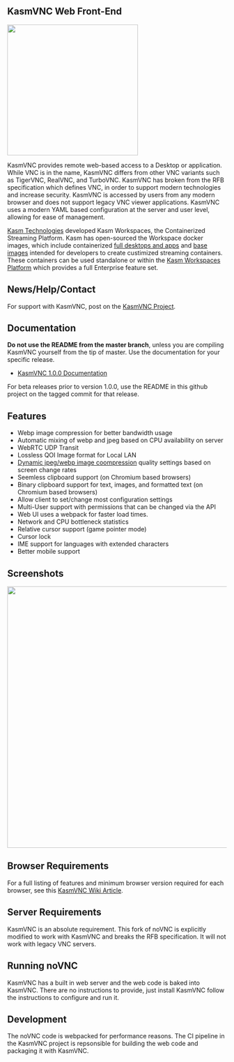 ## KasmVNC Web Front-End

<a href="https://kasmweb.com"><img src="https://kasm-static-content.s3.amazonaws.com/logo_kasm.png" width="300"><a/>

KasmVNC provides remote web-based access to a Desktop or application. While VNC is in the name, KasmVNC differs from other VNC variants such as TigerVNC, RealVNC, and TurboVNC. KasmVNC has broken from the RFB specification which defines VNC, in order to support modern technologies and increase security. KasmVNC is accessed by users from any modern browser and does not support legacy VNC viewer applications. KasmVNC uses a modern YAML based configuration at the server and user level, allowing for ease of management.

[Kasm Technologies](https://www.kasmweb.com) developed Kasm Workspaces, the Containerized Streaming Platform. Kasm has open-sourced the Workspace docker images, which include containerized [full desktops and apps](https://github.com/kasmtech/workspaces-images) and [base images](https://github.com/kasmtech/workspaces-core-images) intended for developers to create custimized streaming containers. These containers can be used standalone or within the [Kasm Workspaces Platform](https://www.kasmweb.com) which provides a full Enterprise feature set.

## News/Help/Contact

For support with KasmVNC, post on the [KasmVNC Project](https://github.com/kasmtech/KasmVNC).

## Documentation

**Do not use the README from the master branch**, unless you are compiling KasmVNC yourself from the tip of master. Use the documentation for your specific release.

  - [KasmVNC 1.0.0 Documentation](https://www.kasmweb.com/kasmvnc/docs/1.0.0/index.html)

  For beta releases prior to version 1.0.0, use the README in this github project on the tagged commit for that release.

## Features

  - Webp image compression for better bandwidth usage
  - Automatic mixing of webp and jpeg based on CPU availability on server
  - WebRTC UDP Transit
  - Lossless QOI Image format for Local LAN
  - [Dynamic jpeg/webp image coompression](https://github.com/kasmtech/KasmVNC/wiki/Video-Rendering-Options#dynamic-image-quality) quality settings based on screen change rates
  - Seemless clipboard support (on Chromium based browsers)
  - Binary clipboard support for text, images, and formatted text (on Chromium based browsers)
  - Allow client to set/change most configuration settings
  - Multi-User support with permissions that can be changed via the API
  - Web UI uses a webpack for faster load times.
  - Network and CPU bottleneck statistics
  - Relative cursor support (game pointer mode)
  - Cursor lock
  - IME support for languages with extended characters
  - Better mobile support

## Screenshots

<img src="https://5856039.fs1.hubspotusercontent-na1.net/hubfs/5856039/KasmVNC_Screenshot_Features.png" width=600>


## Browser Requirements

For a full listing of features and minimum browser version required for each browser, see this [KasmVNC Wiki Article](https://github.com/kasmtech/KasmVNC/wiki/Browser-Support).


## Server Requirements

KasmVNC is an absolute requirement. This fork of noVNC is explicitly modified to work with KasmVNC and breaks the RFB specification. It will not work with legacy VNC servers.

## Running noVNC

KasmVNC has a built in web server and the web code is baked into KasmVNC. There are no instructions to provide, just install KasmVNC follow the instructions to configure and run it.

## Development

The noVNC code is webpacked for performance reasons. The CI pipeline in the KasmVNC project is repsonsible for building the web code and packaging it with KasmVNC.
